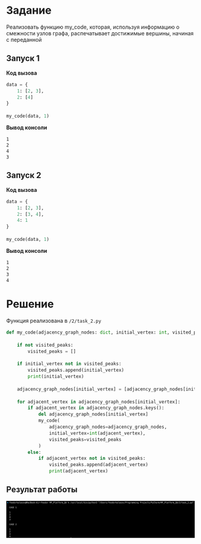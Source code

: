 # Задание

Реализовать функцию my_code, которая, используя информацию о смежности узлов графа, распечатывает достижимые вершины, начиная с переданной

## Запуск 1
**Код вызова**
```python
data = {
    1: [2, 3],
    2: [4]
}

my_code(data, 1)
```
**Вывод консоли**
```console
1
2
4
3
```

## Запуск 2
**Код вызова**
```python
data = {
    1: [2, 3],
    2: [3, 4],
    4: 1
}

my_code(data, 1)
```
**Вывод консоли**
```console
1
2
3
4
```

# Решение
Функция реализована в `/2/task_2.py`

```python
def my_code(adjacency_graph_nodes: dict, initial_vertex: int, visited_peaks: list = []):

    if not visited_peaks:
        visited_peaks = []

    if initial_vertex not in visited_peaks:
        visited_peaks.append(initial_vertex)
        print(initial_vertex)

    adjacency_graph_nodes[initial_vertex] = [adjacency_graph_nodes[initial_vertex]] if type(adjacency_graph_nodes[initial_vertex]) == int else adjacency_graph_nodes[initial_vertex]

    for adjacent_vertex in adjacency_graph_nodes[initial_vertex]:
        if adjacent_vertex in adjacency_graph_nodes.keys():
            del adjacency_graph_nodes[initial_vertex]
            my_code(
                adjacency_graph_nodes=adjacency_graph_nodes, 
                initial_vertex=int(adjacent_vertex),
                visited_peaks=visited_peaks 
            )
        else:
            if adjacent_vertex not in visited_peaks:
                visited_peaks.append(adjacent_vertex)
                print(adjacent_vertex)
```

## Результат работы
![Результат работы](/images/2_task_photo/result_of_work.png)